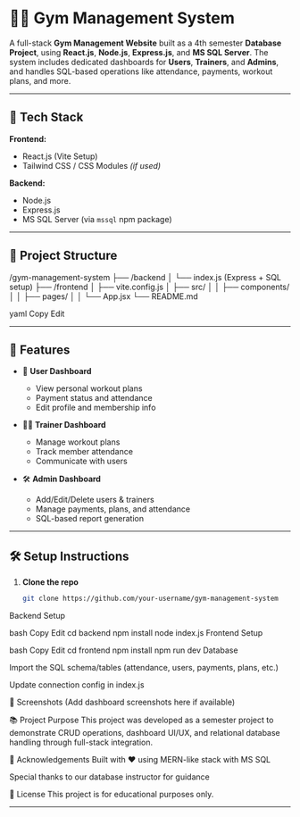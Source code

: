 # 🏋️‍♀️ Gym Management System

A full-stack **Gym Management Website** built as a 4th semester **Database Project**, using **React.js**, **Node.js**, **Express.js**, and **MS SQL Server**. The system includes dedicated dashboards for **Users**, **Trainers**, and **Admins**, and handles SQL-based operations like attendance, payments, workout plans, and more.

---

## 🚀 Tech Stack

**Frontend:**  
- React.js (Vite Setup)  
- Tailwind CSS / CSS Modules *(if used)*

**Backend:**  
- Node.js  
- Express.js  
- MS SQL Server (via `mssql` npm package)

---

## 📁 Project Structure

/gym-management-system
├── /backend
│ └── index.js (Express + SQL setup)
├── /frontend
│ ├── vite.config.js
│ ├── src/
│ │ ├── components/
│ │ ├── pages/
│ │ └── App.jsx
└── README.md

yaml
Copy
Edit

---

## 🔑 Features

- 👤 **User Dashboard**
  - View personal workout plans
  - Payment status and attendance
  - Edit profile and membership info

- 🧑‍🏫 **Trainer Dashboard**
  - Manage workout plans
  - Track member attendance
  - Communicate with users

- 🛠️ **Admin Dashboard**
  - Add/Edit/Delete users & trainers
  - Manage payments, plans, and attendance
  - SQL-based report generation

---

## 🛠️ Setup Instructions

1. **Clone the repo**
   ```bash
   git clone https://github.com/your-username/gym-management-system
Backend Setup

bash
Copy
Edit
cd backend
npm install
node index.js
Frontend Setup

bash
Copy
Edit
cd frontend
npm install
npm run dev
Database

Import the SQL schema/tables (attendance, users, payments, plans, etc.)

Update connection config in index.js

📸 Screenshots
(Add dashboard screenshots here if available)

📚 Project Purpose
This project was developed as a semester project to demonstrate CRUD operations, dashboard UI/UX, and relational database handling through full-stack integration.

🤝 Acknowledgements
Built with ❤️ using MERN-like stack with MS SQL

Special thanks to our database instructor for guidance

📄 License
This project is for educational purposes only.

 

---
 
